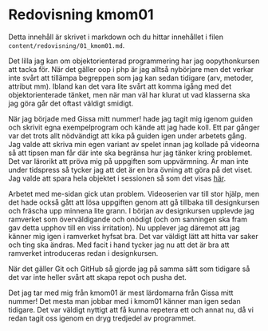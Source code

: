 ---
---
Redovisning kmom01
=========================

Detta innehåll är skrivet i markdown och du hittar innehållet i filen `content/redovisning/01_kmom01.md`.

Det lilla jag kan om objektorienterad programmering har jag oopythonkursen att tacka för. När det gäller oop i php är jag alltså nybörjare men det verkar inte svårt att tillämpa begreppen som jag kan sedan tidigare (arv, metoder, attribut mm). Ibland kan det vara lite svårt att komma igång med det objektorienterade tänket, men när man väl har klurat ut vad klasserna ska jag göra går det oftast väldigt smidigt.

När jag började med Gissa mitt nummer! hade jag tagit mig igenom guiden och skrivit egna exempelprogram och kände att jag hade koll. Ett par gånger var det trots allt nödvändigt att kika på guiden igen under arbetets gång. Jag valde att skriva min egen variant av spelet innan jag kollade på videorna så att tipsen man får där inte ska begränsa hur jag tänker kring problemet. Det var lärorikt att pröva mig på uppgiften som uppvärmning. Är man inte under tidspress så tycker jag att det är en bra övning att göra på det viset. Jag valde att spara hela objektet i sessionen så som det visas [här](https://dbwebb.se/guide/kom-igang-med-objektorienterad-programmering-i-php/objekt-i-sessionen#add).

Arbetet med me-sidan gick utan problem. Videoserien var till stor hjälp, men det hade också gått att lösa uppgiften genom att gå tillbaka till designkursen och fräscha upp minnena lite grann. I början av designkursen upplevde jag ramverket som överväldigande och onödigt (och om sanningen ska fram gav detta upphov till en viss irritation). Nu upplever jag däremot att jag känner mig igen i ramverket hyfsat bra. Det var väldigt lätt att hitta var saker och ting ska ändras. Med facit i hand tycker jag nu att det är bra att ramverket introduceras redan i designkursen.

När det gäller Git och GitHub så gjorde jag på samma sätt som tidigare så det var inte heller svårt att skapa repot och pusha det.

Det jag tar med mig från kmom01 är mest lärdomarna från Gissa mitt nummer! Det mesta man jobbar med i kmom01 känner man igen sedan tidigare. Det var väldigt nyttigt att få kunna repetera ett och annat nu, då vi redan tagit oss igenom en dryg tredjedel av programmet.
